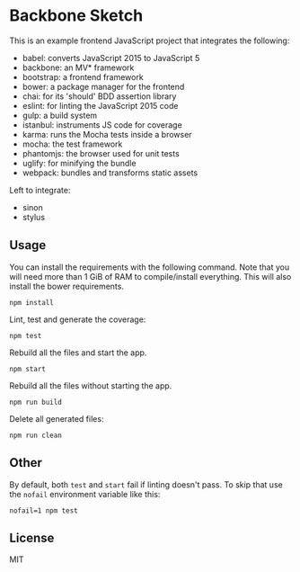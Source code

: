 # Backbone Sketch

This is an example frontend JavaScript project that integrates the following:

   * babel: converts JavaScript 2015 to JavaScript 5
   * backbone: an MV\* framework
   * bootstrap: a frontend framework
   * bower: a package manager for the frontend
   * chai: for its 'should' BDD assertion library
   * eslint: for linting the JavaScript 2015 code
   * gulp: a build system
   * istanbul: instruments JS code for coverage
   * karma: runs the Mocha tests inside a browser
   * mocha: the test framework
   * phantomjs: the browser used for unit tests
   * uglify: for minifying the bundle
   * webpack: bundles and transforms static assets

Left to integrate:

   * sinon
   * stylus

## Usage

You can install the requirements with the following command. Note that you will
need more than 1 GiB of RAM to compile/install everything. This will also
install the bower requirements.

    npm install

Lint, test and generate the coverage:

    npm test

Rebuild all the files and start the app.

    npm start

Rebuild all the files without starting the app.

    npm run build

Delete all generated files:

    npm run clean

## Other

By default, both `test` and `start` fail if linting doesn't pass. To skip that
use the `nofail` environment variable like this:

    nofail=1 npm test

## License

MIT
